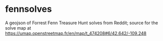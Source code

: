 # fennsolves
A geojson of Forrest Fenn Treasure Hunt solves from Reddit; source for the solve map at https://umap.openstreetmap.fr/en/map/t_474208#6/42.642/-109.248
